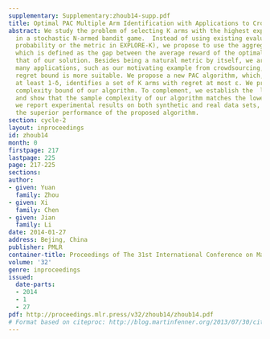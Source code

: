 ```yaml
---
supplementary: Supplementary:zhoub14-supp.pdf
title: Optimal PAC Multiple Arm Identification with Applications to Crowdsourcing
abstract: We study the problem of selecting K arms with the highest expected rewards
  in a stochastic N-armed bandit game.  Instead of using existing evaluation metrics  (e.g.,  misidentification
  probability or the metric in EXPLORE-K), we propose to use the aggregate regret,
  which is defined as the gap between the average reward of the optimal solution and
  that of our solution. Besides being a natural metric by itself, we argue that in
  many applications, such as our motivating example from crowdsourcing, the aggregate
  regret bound is more suitable. We propose a new PAC algorithm, which,  with  probability
  at least 1-δ, identifies a set of K arms with regret at most ε. We provide the sample
  complexity bound of our algorithm. To complement, we establish the  lower bound
  and show that the sample complexity of our algorithm matches the lower bound. Finally,
  we report experimental results on both synthetic and real data sets, which demonstrates
  the superior performance of the proposed algorithm.
section: cycle-2
layout: inproceedings
id: zhoub14
month: 0
firstpage: 217
lastpage: 225
page: 217-225
sections: 
author:
- given: Yuan
  family: Zhou
- given: Xi
  family: Chen
- given: Jian
  family: Li
date: 2014-01-27
address: Bejing, China
publisher: PMLR
container-title: Proceedings of The 31st International Conference on Machine Learning
volume: '32'
genre: inproceedings
issued:
  date-parts:
  - 2014
  - 1
  - 27
pdf: http://proceedings.mlr.press/v32/zhoub14/zhoub14.pdf
# Format based on citeproc: http://blog.martinfenner.org/2013/07/30/citeproc-yaml-for-bibliographies/
---
```

